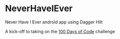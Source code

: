 # NeverHaveIEver

Never Have I Ever android app using Dagger Hilt

A kick-off to taking on the [100 Days of Code](https://github.com/ericdecanini/100-days-of-code) challenge
